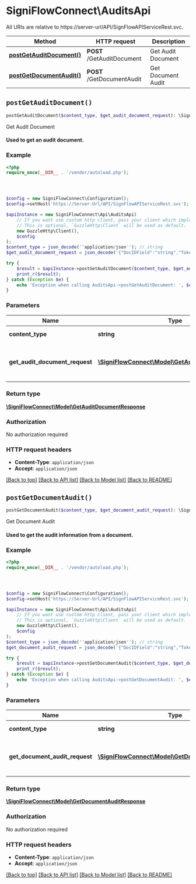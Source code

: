 # SigniFlowConnect\AuditsApi

All URIs are relative to https://server-url/API/SignFlowAPIServiceRest.svc.

Method | HTTP request | Description
------------- | ------------- | -------------
[**postGetAuditDocument()**](AuditsApi.md#postGetAuditDocument) | **POST** /GetAuditDocument | Get Audit Document
[**postGetDocumentAudit()**](AuditsApi.md#postGetDocumentAudit) | **POST** /GetDocumentAudit | Get Document Audit


## `postGetAuditDocument()`

```php
postGetAuditDocument($content_type, $get_audit_document_request): \SigniFlowConnect\Model\GetAuditDocumentResponse
```

Get Audit Document

#### Used to get an audit document.

### Example

```php
<?php
require_once(__DIR__ . '/vendor/autoload.php');




$config = new SigniFlowConnect\Configuration();
$config->setHost('https://Server-Url/API/SignFlowAPIServiceRest.svc');

$apiInstance = new SigniFlowConnect\Api\AuditsApi(
    // If you want use custom http client, pass your client which implements `GuzzleHttp\ClientInterface`.
    // This is optional, `GuzzleHttp\Client` will be used as default.
    new GuzzleHttp\Client(),
    $config
);
$content_type = json_decode(''application/json''); // string
$get_audit_document_request = json_decode('{"DocIDField":"string","TokenField":{"TokenExpiryField":"2019-08-24T14:15:22Z","TokenField":"aaa111"}}'); // \SigniFlowConnect\Model\GetAuditDocumentRequest | ##### Get Audit Document Request Model

try {
    $result = $apiInstance->postGetAuditDocument($content_type, $get_audit_document_request);
    print_r($result);
} catch (Exception $e) {
    echo 'Exception when calling AuditsApi->postGetAuditDocument: ', $e->getMessage(), PHP_EOL;
}
```

### Parameters

Name | Type | Description  | Notes
------------- | ------------- | ------------- | -------------
 **content_type** | **string**|  | [default to &#39;application/json&#39;]
 **get_audit_document_request** | [**\SigniFlowConnect\Model\GetAuditDocumentRequest**](../Model/GetAuditDocumentRequest.md)| ##### Get Audit Document Request Model | [optional]

### Return type

[**\SigniFlowConnect\Model\GetAuditDocumentResponse**](../Model/GetAuditDocumentResponse.md)

### Authorization

No authorization required

### HTTP request headers

- **Content-Type**: `application/json`
- **Accept**: `application/json`

[[Back to top]](#) [[Back to API list]](../../README.md#endpoints)
[[Back to Model list]](../../README.md#models)
[[Back to README]](../../README.md)

## `postGetDocumentAudit()`

```php
postGetDocumentAudit($content_type, $get_document_audit_request): \SigniFlowConnect\Model\GetDocumentAuditResponse
```

Get Document Audit

#### Used to get the audit information from a document.

### Example

```php
<?php
require_once(__DIR__ . '/vendor/autoload.php');




$config = new SigniFlowConnect\Configuration();
$config->setHost('https://Server-Url/API/SignFlowAPIServiceRest.svc');

$apiInstance = new SigniFlowConnect\Api\AuditsApi(
    // If you want use custom http client, pass your client which implements `GuzzleHttp\ClientInterface`.
    // This is optional, `GuzzleHttp\Client` will be used as default.
    new GuzzleHttp\Client(),
    $config
);
$content_type = json_decode(''application/json''); // string
$get_document_audit_request = json_decode('{"DocIDField":"string","TokenField":{"TokenExpiryField":"2019-08-24T14:15:22Z","TokenField":"aaa111"}}'); // \SigniFlowConnect\Model\GetDocumentAuditRequest | ##### Get Document Audit Request Model

try {
    $result = $apiInstance->postGetDocumentAudit($content_type, $get_document_audit_request);
    print_r($result);
} catch (Exception $e) {
    echo 'Exception when calling AuditsApi->postGetDocumentAudit: ', $e->getMessage(), PHP_EOL;
}
```

### Parameters

Name | Type | Description  | Notes
------------- | ------------- | ------------- | -------------
 **content_type** | **string**|  | [default to &#39;application/json&#39;]
 **get_document_audit_request** | [**\SigniFlowConnect\Model\GetDocumentAuditRequest**](../Model/GetDocumentAuditRequest.md)| ##### Get Document Audit Request Model | [optional]

### Return type

[**\SigniFlowConnect\Model\GetDocumentAuditResponse**](../Model/GetDocumentAuditResponse.md)

### Authorization

No authorization required

### HTTP request headers

- **Content-Type**: `application/json`
- **Accept**: `application/json`

[[Back to top]](#) [[Back to API list]](../../README.md#endpoints)
[[Back to Model list]](../../README.md#models)
[[Back to README]](../../README.md)
